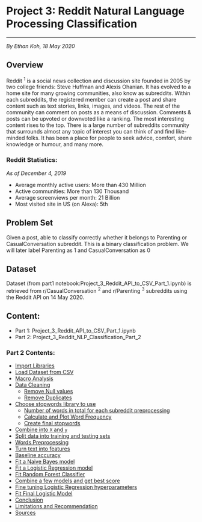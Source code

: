 # Project 3: Reddit Natural Language Processing Classification
   ---
  *By Ethan Koh, 18 May 2020*

## Overview
Reddit <sup>1</sup> is a social news collection and discussion site founded in 2005 by two college friends: Steve Huffman and Alexis Ohanian. It has evolved to a home site for many growing communities, also know as subreddits. Within each subreddits, the registered member can create a post and share content such as text stories, links, images, and videos. The rest of the community can comment on posts as a means of discussion. Comments & posts can be upvoted or downvoted like a ranking. The most interesting content rises to the top. There is a large number of subreddits community that surrounds almost any topic of interest you can think of and find like-minded folks. It has been a place for people to seek advice, comfort, share knowledge or humour, and many more.

### Reddit Statistics:
*As of December 4, 2019*
- Average monthly active users: More than 430 Million
- Active communities: More than 130 Thousand
- Average screenviews per month: 21 Billion
- Most visited site in US (on Alexa): 5th

## Problem Set
Given a post, able to classify correctly whether it belongs to Parenting or CasualConversation subreddit. This is a binary classification problem. We will later label Parenting as 1 and CasualConversation as 0

## Dataset
Dataset (from part1 notebook:Project_3_Reddit_API_to_CSV_Part_1.ipynb) is retrieved from r/CasualConversation <sup>2</sup> and r/Parenting <sup>3</sup> subreddits using the Reddit API on 14 May 2020.

## Content:
- Part 1: Project_3_Reddit_API_to_CSV_Part_1.ipynb
- Part 2: Project_3_Reddit_NLP_Classification_Part_2

### Part 2 Contents:
- [Import Libraries](#Import-Libraries)
- [Load Dataset from CSV](#Load-Dataset-from-CSV)
- [Macro Analysis](#Macro-Analysis)
- [Data Cleaning](#Data-Cleaning)<ul>
- [Remove Null values](#Remove-Null-values)
- [Remove Duplicates](#Remove-Duplicates)</ul>
- [Choose stopwords library to use](#Choose-stopwords-library-to-use)<ul>
- [Number of words in total for each subreddit preprocessing](#Number-of-words-in-total-for-each-subreddit-preprocessing)
- [Calculate and Plot Word Frequency](#Calculate-and-Plot-Word-Frequency)
- [Create final stopwords](#Create-final-stopwords)</ul>
- [Combine into `X` and `y`](#Combine-into-X-and-y)
- [Split data into training and testing sets](#Split-data-into-training-and-testing-sets)
- [Words Preprocessing](#Words-Preprocessing)
- [Turn text into features](#Turn-text-into-features)
- [Baseline accuracy](#Baseline-accuracy)
- [Fit a Naive Bayes model](#Fit-a-Naive-Bayes-model)
- [Fit a Logistic Regression model](#Fit-a-Logistic-Regression-model)
- [Fit Random Forest Classifier](#Fit-Random-Forest-Classifier)
- [Combine a few models and get best score](#Combine-a-few-models-and-get-best-score)
- [Fine tuning Logistic Regression hyperparameters](#Fine-tuning-Logistic-Regression-hyperparameters)
- [Fit Final Logistic Model](#Fit-Final-Logistic-Model)
- [Conclusion](#Conclusion)
- [Limitations and Recommendation](#Limitations-and-Recommendation)
- [Sources](#Sources)